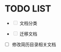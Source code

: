 # TODO LIST

- <input type="checkbox" name="" disabled="true"> 文档分类

- <input type="checkbox" name="" disabled="true"> 迁移文档

- [ ] 修改简历目录相关文档
